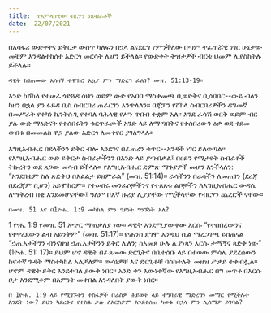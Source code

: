 ```yaml
---
title:  የአምላካዊው ብርሃን ነጸብራቆች
date:  22/07/2021
---
```


በአሳፋሪ ውድቀትና ይቅርታ ውስጥ ካለፍን በኋላ ልናደርግ የምንችለው በጣም ተፈጥሯዊ ነገር ሁኔታው መቼም እንዳልተከሰተ አድርጎ መርሳት ሊሆን ይችላል። የውድቀት ትዝታዎች ብርቱ ህመም ሊያስከትሉ ይችላሉ።

`ዳዊት ከገጠመው አሳዛኝ ተሞክሮ አኳያ ምን ማድረግ ፈለገ? መዝ. 51:13-19።`

አንድ ከሸክላ የተሠራ ጎድጓዳ ሳህን ወይም ውድ የአበባ ማስቀመጫ ቢወድቅና ቢሰባበር--ውይ ብለን ካዘን በኋላ ያን ፋይዳ ቢስ ስብርባሪ ጠራርገን እንጥላለን። በጃፓን የሸክላ ስብርባሪዎችን ዳግመኛ በመሥራት የተካነ ኪንትሱጊ የተባለ ባሕላዊ የሥነ ጥበብ ተቋም አለ። እንደ ፈሳሽ ወርቅ ወይም ብር ያሉ ውድ ማዕድናት የተሰበሩትን ቁርጥራጮች አንድ ላይ ለማጣበቅና የተሰበረውን ዕቃ ወደ ቀደመ ውበቱ በመመለስ ዋጋ ያለው አድርጎ ለመቀየር ያገለግላሉ።

እግዚአብሔር በደላችንን ይቅር ብሎ እንደገና በፈጠረን ቁጥር--አንዳች ነገር ይለወጣል። የእግዚአብሔር ውድ ይቅርታ ስብራታችንን በአንድ ላይ ያጣብቃል፤ በዐይን የሚታዩት ስብራቶች ትኩረትን ወደ ጸጋው መሳብ ይችላሉ። የእግዚአብሔር ድምጽ ማጉያዎች መሆን እንችላለን: “አንደበቴም ስለ ጽድቅህ በእልልታ ይዘምራል” (መዝ. 51:14)። ራሳችንን በራሳችን ለመጠገን (ደረጃ በደረጃም ቢሆን) አይሞከርም። የተሠበሩ መንፈሶቻችንና የተጸጸቱ ልቦቻችን ለእግዚአብሔር ውዳሴ ለማቅረብ በቂ እንደመሆናቸው፤ ዓለም በእኛ ዙሪያ ሊያያቸው የሚችላቸው የብርሃን ጨረሮች ናቸው።

`በመዝ. 51 እና በ1ዮሐ. 1:9 መካከል ምን ዓይነት ግንኙነት አለ?`

1 ዮሐ. 1:9 የመዝ. 51 አጭር ማጠቃለያ ነው። ዳዊት እንደሚያውቀው እርሱ “የተሰበረውንና የተዋረደውን ልብ አይንቅም” (መዝ. 51:17)። ዮሐንስ ደግሞ እንዲህ ሲል ማረጋገጫ ይሰጠናል “ኃጢአታችንን ብንናዘዝ ኃጢአታችንን ይቅር ሊለን; ከአመጸ ሁሉ ሊያነጻን እርሱ ታማኝና ጻድቅ ነው” (1ዮሐ. 51: 17)። ይህም ሆኖ ዳዊት በፈጸመው ድርጊትና በቤተሰቡ ላይ በተወው ምሳሌ ያደረሰውን ከፍተኛ ጉዳት ማስተካከል አልቻለም። ውሳኔዎቹ እና ድርጊቶቹ ባስከተሉት መዘዝ ሥቃይ ተቀብሏል። ሆኖም ዳዊት ይቅር እንደተባለ ያውቅ ነበር። አንድ ቀን እውነተኛው የእግዚአብሔር በግ መጥቶ በእርሱ ቦታ እንደሚቆም በእምነት መቀበል እንዳለበት ያውቅ ነበር።

`በ 1ዮሐ. 1:9 ላይ የሚገኙትን ተስፋዎች በራስዎ ሕይወት ላይ ተግባራዊ ማድረግን መማር የሚችሉት እንዴት ነው? ይህን ካደረጉና የተስፋ ቃሉ ለእርስዎም እንደተሰጠ ካወቁ በኋላ ምን ሊሰማዎ ይገባል?`